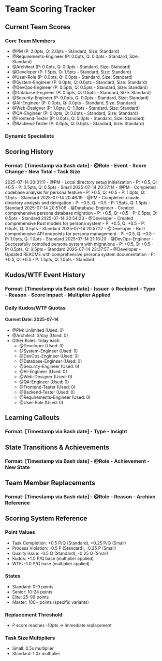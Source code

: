 # Team Scoring Tracker

## Current Team Scores

### Core Team Members
- @PM (P: 2.0pts, Q: 2.0pts - Standard, Size: Standard)
- @Requirements-Engineer (P: 0.0pts, Q: 0.0pts - Standard, Size: Standard)
- @Architect (P: 0.0pts, Q: 0.0pts - Standard, Size: Standard)
- @Developer (P: 1.5pts, Q: 1.5pts - Standard, Size: Standard)
- @User-Role (P: 0.0pts, Q: 0.0pts - Standard, Size: Standard)
- @System-Engineer (P: 0.0pts, Q: 0.0pts - Standard, Size: Standard)
- @DevOps-Engineer (P: 0.5pts, Q: 0.5pts - Standard, Size: Standard)
- @Database-Engineer (P: 0.5pts, Q: 0.5pts - Standard, Size: Standard)
- @Security-Engineer (P: 0.0pts, Q: 0.0pts - Standard, Size: Standard)
- @AI-Engineer (P: 0.0pts, Q: 0.0pts - Standard, Size: Standard)
- @Web-Designer (P: 1.0pts, Q: 1.0pts - Standard, Size: Standard)
- @QA-Engineer (P: 0.0pts, Q: 0.0pts - Standard, Size: Standard)
- @Frontend-Tester (P: 0.0pts, Q: 0.0pts - Standard, Size: Standard)
- @Backend-Tester (P: 0.0pts, Q: 0.0pts - Standard, Size: Standard)

### Dynamic Specialists
<!-- Dynamic specialists will be added here as they are created -->

## Scoring History

### Format: [Timestamp via Bash date] - @Role - Event - Score Change - New Total - Task Size

2025-07-14 20:31:11 - @PM - Local directory setup initialization - P: +0.5, Q: +0.5 - P: 0.5pts, Q: 0.5pts - Small
2025-07-14 20:37:14 - @PM - Completed codebase analysis for persona feature - P: +0.5, Q: +0.5 - P: 1.0pts, Q: 1.0pts - Standard
2025-07-14 20:46:19 - @PM - Completed .claude directory analysis and delegation - P: +0.5, Q: +0.5 - P: 1.5pts, Q: 1.5pts - Standard
2025-07-14 20:51:06 - @Database-Engineer - Created comprehensive persona database migration - P: +0.5, Q: +0.5 - P: 0.5pts, Q: 0.5pts - Standard
2025-07-14 20:54:23 - @Developer - Created comprehensive Rust models for persona system - P: +0.5, Q: +0.5 - P: 0.5pts, Q: 0.5pts - Standard
2025-07-14 20:57:17 - @Developer - Built comprehensive API endpoints for persona management - P: +0.5, Q: +0.5 - P: 1.0pts, Q: 1.0pts - Standard
2025-07-14 21:16:20 - @DevOps-Engineer - Successfully compiled persona system with migrations - P: +0.5, Q: +0.5 - P: 0.5pts, Q: 0.5pts - Standard
2025-07-14 23:37:57 - @Developer - Updated README with comprehensive persona system documentation - P: +0.5, Q: +0.5 - P: 1.5pts, Q: 1.5pts - Standard

## Kudos/WTF Event History

### Format: [Timestamp via Bash date] - Issuer -> Recipient - Type - Reason - Score Impact - Multiplier Applied

### Daily Kudos/WTF Quotas

#### Current Date: 2025-07-14

- @PM: Unlimited (Used: 0)
- @Architect: 3/day (Used: 0)
- Other Roles: 1/day each
  - @Developer (Used: 0)
  - @System-Engineer (Used: 0)
  - @DevOps-Engineer (Used: 0)
  - @Database-Engineer (Used: 0)
  - @Security-Engineer (Used: 0)
  - @AI-Engineer (Used: 0)
  - @Web-Designer (Used: 0)
  - @QA-Engineer (Used: 0)
  - @Frontend-Tester (Used: 0)
  - @Backend-Tester (Used: 0)
  - @Requirements-Engineer (Used: 0)
  - @User-Role (Used: 0)

## Learning Callouts

### Format: [Timestamp via Bash date] - Type - Insight

## State Transitions & Achievements

### Format: [Timestamp via Bash date] - @Role - Achievement - New State

## Team Member Replacements

### Format: [Timestamp via Bash date] - @Role - Reason - Archive Reference

## Scoring System Reference

### Point Values
- Task Completion: +0.5 P/Q (Standard), +0.25 P/Q (Small)
- Process Violation: -0.5 P (Standard), -0.25 P (Small)
- Quality Issue: -0.5 Q (Standard), -0.25 Q (Small)
- Kudos: +1.0 P/Q base (multiplier applied)
- WTF: -1.0 P/Q base (multiplier applied)

### States
- Standard: 0-9 points
- Senior: 10-24 points
- Elite: 25-99 points
- Master: 100+ points (specific variants)

### Replacement Threshold
- P score reaches -10pts → Immediate replacement

### Task Size Multipliers
- Small: 0.5x multiplier
- Standard: 1.0x multiplier